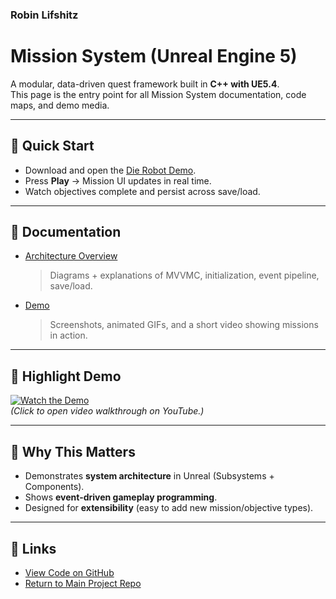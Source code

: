 ﻿### Robin Lifshitz

# Mission System (Unreal Engine 5)

A modular, data-driven quest framework built in **C++ with UE5.4**.  
This page is the entry point for all Mission System documentation, code maps, and demo media.

---

## 🚀 Quick Start
- Download and open the [Die Robot Demo](https://github.com/RobinLifshitz/MissionSystemDemo).
- Press **Play** → Mission UI updates in real time.
- Watch objectives complete and persist across save/load.

---

## 📂 Documentation

- [Architecture Overview](./MissionDeliverySystem.md)
  > Diagrams + explanations of MVVMC, initialization, event pipeline, save/load.
- [Demo](./demo.md)
  > Screenshots, animated GIFs, and a short video showing missions in action.
---

## 🎥 Highlight Demo
[![Watch the Demo](./images/demo-thumbnail.png)](https://youtu.be/your-video-link)  
*(Click to open video walkthrough on YouTube.)*

---

## 📌 Why This Matters
- Demonstrates **system architecture** in Unreal (Subsystems + Components).
- Shows **event-driven gameplay programming**.
- Designed for **extensibility** (easy to add new mission/objective types).

---

## 🔗 Links
- [View Code on GitHub](https://github.com/robinnnnnn/timbermvp)
- [Return to Main Project Repo](https://github.com/yourname/yourrepo)  